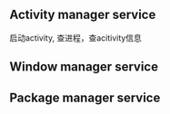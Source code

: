 ## Activity manager service

启动activity, 查进程，查acitivity信息

## Window manager service

## Package manager service